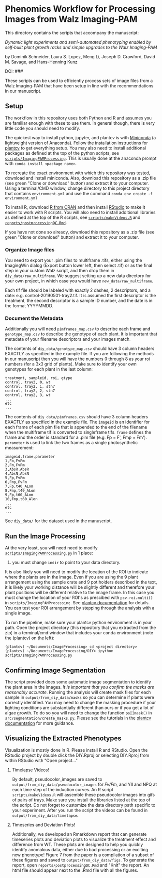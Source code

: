 # Phenomics Workflow for Processing Images from Walz Imaging-PAM
This directory contains the scripts that accompany the manuscript: 

*Dynamic light experiments and semi-automated phenotyping enabled by self-built plant growth racks and simple upgrades to the Walz Imaging-PAM*

by Dominik Schneider, Laura S. Lopez, Meng Li, Joseph D. Crawford, David M. Savage, and Hans-Henning Kunz

DOI: ###

These scripts can be used to efficiently process sets of image files from a Walz Imaging-PAM that have been setup in line with the recommendations in our manuscript.

## Setup

The workflow in this repository uses both Python and R and assumes you are familiar enough with these to use them. In general though, there is very little code you should need to modify.

The quickest way to install python, jupyter, and plantcv is with [Miniconda](https://docs.conda.io/en/latest/miniconda.html) (a lightweight version of Anaconda). Follow the installation instructions for [plantcv](https://plantcv.readthedocs.io/en/stable/installation/) to get everything setup. You may also need to install additional packages as defined at the top of the python scripts, see [`scripts/ImagingPAMProcessing`](scripts/ImagingPAMProcessing.py). This is usually done at the anaconda prompt with `conda install <package name>`.

To recreate the exact environment with which this repository was tested, download and install miniconda. Also, download this repository as a .zip file (see green "Clone or download" button) and extract it to your computer. Using a terminal/CMD window, change directory to this project directory that contains `environment.yml` and use the command `conda env create -f environment.yml`

To install R, download [R from CRAN](https://www.r-project.org/) and then install [RStudio](https://www.rstudio.com/) to make it easier to work with R scripts. You will also need to install additional libraries as defined at the top of the R scripts, see [`scripts/makeVideos.R`](scripts/makeVideos.py) and [`reports/postprocessingQC.Rmd`](reports/postprocessingQC.Rmd). 

If you have not done so already, download this repository as a .zip file (see green "Clone or download" button) and extract it to your computer.

### Organize Image files
You need to export your .pim files to multiframe .tifs, either using the ImagingWin dialog (Export button lower left, then select .tif) or as the final step in your custom Walz script, and then drop them in `diy_data/raw_multiframe`. We suggest setting up a new data directory for your own project, in which case you would have `new_data/raw_multiframe`.

Each tif file should be labeled with exactly 2 dashes, 2 descriptors, and a date: e.g. control-20190501-tray2.tif. It is assumed the first descriptor is the treatment, the second descriptor is a sample ID number, and the date is in the format YYYYMMDD.

### Document the Metadata

Additionally you will need `pimframes_map.csv` to describe each frame and `genotype_map.csv` to describe the genotype of each plant. It is important that metadata of your filename descriptors and your images match.

The contents of `diy_data/genotype_map.csv` should have 3 column headers EXACTLY as specified in the example file. If you are following the methods in our manuscript then you will have the numbers 0 through 8 as your roi numbers (for a 3x3 grid of plants). Make sure to identify your own genotypes for each plant in the last column:

```
treatment, sampleid, roi, gtype
control, tray2, 0, wt
control, tray2, 1, stn7
control, tray2, 2, stn7
control, tray2, 3, wt
...
etc
...

```

The contents of `diy_data/pimframes.csv` should have 3 column headers EXACTLY as specified in the example file. The `imageid` is an identifier for each frame of each pim file that is appended to the end of the filename when the multiframe tif is converted to singleframe tifs. `frame` defines the frame and the order is standard for a .pim file (e.g. Fp = F', Fmp = Fm'). `parameter` is used to link the two frames as a single photosynthetic measurement:

```
imageid,frame,parameter
1,Fo,FvFm
2,Fm,FvFm
3,AbsR,AbsR
4,AbsN,AbsN
5,Fp,FvFm
6,Fmp,FvFm
7,Fp,t40_ALon
8,Fmp,t40_ALon
9,Fp,t60_ALon
10,Fmp,t60_Alon
...
etc
...
```

See `diy_data/` for the dataset used in the manuscript.

## Run the Image Processing

At the very least, you will need need to modify [`scripts/ImagingPAMProcessing.py`](scripts/ImagingPAMProcessing.py) in 1 place:
1. you must change `indir` to point to your data directory.

It is also likely you will need to modify the location of the ROI to indicate where the plants are in the image. Even if you are using the 9 plant arrangement using the sample crate and 9 pot holders described in the text, it is likely your working distance will be slightly different and therefore your plant positions will be different relative to the image frame. In this case you must change the location of your ROI's as prescibed with `pcv.roi.multi()` in `scripts/ImagingPAMProcessing`. See [plantcv documentation](https://plantcv.readthedocs.io/en/stable/roi_multi/) for details. You can test your ROI arrangement by stepping through the analysis with a single image.

To run the pipeline, make sure your plantcv python environment is in your path. Open the project directory (this repository that you extracted from the zip) in a terminal/cmd window that includes your conda environment (note the (plantcv) on the left):

```
(plantcv) ~/Documents/ImageProcessing> cd <project directory>
(plantcv) ~/Documents/ImageProcessing/DIY> ipython scripts/ImagingPAMProcessing.py
```

## Confirming Image Segmentation

The script provided does some automatic image segmentation to identify the plant area in the images. *It is important that you confirm the masks are reasonably accurate*. Running the analysis will create mask files for each sample in `output/from_diy_data/masks` so you can determine if plants were correctly identified. You may need to change the masking procedure if your lighting conditions are substantially different than ours or if you get a lot of algae growth. To do so you will need to change the function `psIImask()` in `src/segmentation/create_masks.py`. Please see the tutorials in the [plantcv documentation](https://plantcv.readthedocs.io/en/stable/psII_tutorial/) for more guidance.

## Visualizing the Extracted Phenotypes

Visualization is mostly done in R. Please install R and RStudio. Open the RStudio project by double click the DIY.Rproj or selecting DIY.Rproj from within RStudio with "Open project..."

1. Timelapse Videos!
   
   By default, pseudocolor_images are saved to `output/from_diy_data/pseudocolor_images` for *Fv/Fm*, and YII and NPQ at each time step of the induction curves. An R script `scripts/makeVideos.R` will assemble these pseudocolor images into gifs of pairs of trays. Make sure you install the libraries listed at the top of the script. Do not forget to customize the data directory path specific to your experiment. After you run the script the videos can be found in `output/from_diy_data/timelapse`.

2. Timeseries and Deviation Plots!
    
    Additionally, we developed an Rmarkdown report that can generate timeseries plots and deviation plots to visualize the treatment effect and difference from WT. These plots are designed to help you quickly identify anomalous data, either due to bad processing or an exciting new phenotype! Figure 7 from the paper is a compilation of a subset of these figures and saved to `output/from_diy_data/figs`. To generate the report, open `reports/postprocessingQC.Rmd` and "Knit" the report. An html file should appear next to the .Rmd file with all the figures.

